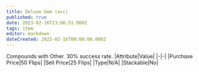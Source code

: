 ```yaml
---
title: Deluxe Gem (acc)
published: true
date: 2023-02-16T23:06:51.000Z
tags: item
editor: markdown
dateCreated: 2023-02-16T00:00:00.000Z
---
```


Compounds with Other. 30% success rate.
|Attribute|Value|
|-|-|
|Purchase Price|50 Flips|
|Sell Price|25 Flips|
|Type|N/A|
|Stackable|No|

